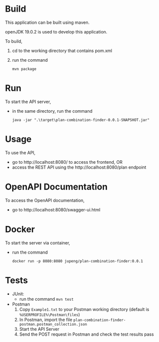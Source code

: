 # Build

This application can be built using maven.

openJDK 19.0.2 is used to develop this application.

To build,

1. cd to the working directory that contains pom.xml
2. run the command

   ```mvn package```

# Run

To start the API server,

- in the same directory, run the command

  ```java -jar ".\target\plan-combination-finder-0.0.1-SNAPSHOT.jar"```

# Usage

To use the API,

- go to http://localhost:8080/ to access the frontend, OR
- access the REST API using the http://localhost:8080/plan endpoint

# OpenAPI Documentation

To access the OpenAPI documentation,

- go to http://localhost:8080/swagger-ui.html

# Docker

To start the server via container,

- run the command

  ```docker run -p 8080:8080 jupeng/plan-combination-finder:0.0.1```

# Tests

- JUnit:
    - run the command
      ```mvn test```
- Postman
    1. Copy `Example1.txt` to your Postman working directory (default is `%USERPROFILE%\Postman\files`)
    2. In Postman, import the file `plan-combination-finder-postman.postman_collection.json`
    3. Start the API Server
    4. Send the POST request in Postman and check the test results pass